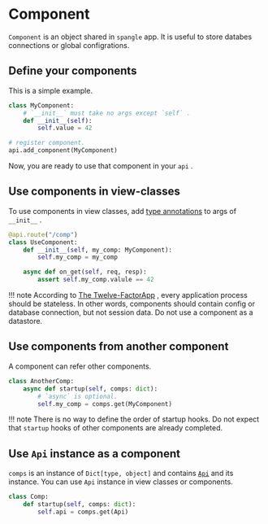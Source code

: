 # Component

`Component` is an object shared in `spangle` app. It is useful to store databes connections or global configrations.

## Define your components

This is a simple example.

```python
class MyComponent:
    # `__init__` must take no args except `self` .
    def __init__(self):
        self.value = 42

# register component.
api.add_component(MyComponent)

```

Now, you are ready to use that component in your `api` .

## Use components in view-classes

To use components in view classes, add [type annotations](https://docs.python.org/3/library/typing.html) to args of `__init__` .

```python
@api.route("/comp")
class UseComponent:
    def __init__(self, my_comp: MyComponent):
        self.my_comp = my_comp

    async def on_get(self, req, resp):
        assert self.my_comp.valule == 42

```

!!! note
    According to [The Twelve-FactorApp](https://12factor.net/processes) , every application process should be stateless. In other words, components should contain config or database connection, but not session data. Do not use a component as a datastore.

## Use components from another component

A component can refer other components.

```python
class AnotherComp:
    async def startup(self, comps: dict):
        # `async` is optional.
        self.my_comp = comps.get(MyComponent)

```

!!! note
    There is no way to define the order of startup hooks. Do not expect that `startup` hooks of other components are already completed.

## Use `Api` instance as a component

`comps` is an instance of `Dict[type, object]` and contains [`Api`](/api/api-py#Api) and its instance. You can use `Api` instance in view classes or components.

```python
class Comp:
    def startup(self, comps: dict):
        self.api = comps.get(Api)

```
